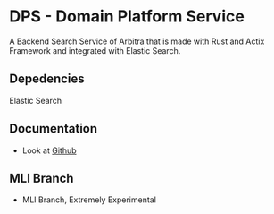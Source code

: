 # DPS - Domain Platform Service
A Backend Search Service of Arbitra that is made with Rust and Actix Framework and integrated with Elastic Search.

## Depedencies
Elastic Search

## Documentation
- Look at [Github](https://github.com/Search-and-Discovery-Management/arbitra-backend/blob/main/api_contract.md)

## MLI Branch
- MLI Branch, Extremely Experimental
